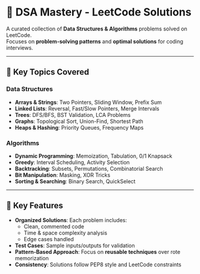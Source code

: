 # 🧠 DSA Mastery - LeetCode Solutions

A curated collection of **Data Structures & Algorithms** problems solved on LeetCode.  
Focuses on **problem-solving patterns** and **optimal solutions** for coding interviews.

---

## 🎯 Key Topics Covered

### **Data Structures**
- **Arrays & Strings**: Two Pointers, Sliding Window, Prefix Sum
- **Linked Lists**: Reversal, Fast/Slow Pointers, Merge Intervals
- **Trees**: DFS/BFS, BST Validation, LCA Problems
- **Graphs**: Topological Sort, Union-Find, Shortest Path
- **Heaps & Hashing**: Priority Queues, Frequency Maps

### **Algorithms**
- **Dynamic Programming**: Memoization, Tabulation, 0/1 Knapsack
- **Greedy**: Interval Scheduling, Activity Selection
- **Backtracking**: Subsets, Permutations, Combinatorial Search
- **Bit Manipulation**: Masking, XOR Tricks
- **Sorting & Searching**: Binary Search, QuickSelect

---

## 🚀 Key Features
- **Organized Solutions**: Each problem includes:
  - Clean, commented code
  - Time & space complexity analysis
  - Edge cases handled
- **Test Cases**: Sample inputs/outputs for validation
- **Pattern-Based Approach**: Focus on **reusable techniques** over rote memorization
- **Consistency**: Solutions follow PEP8 style and LeetCode constraints
